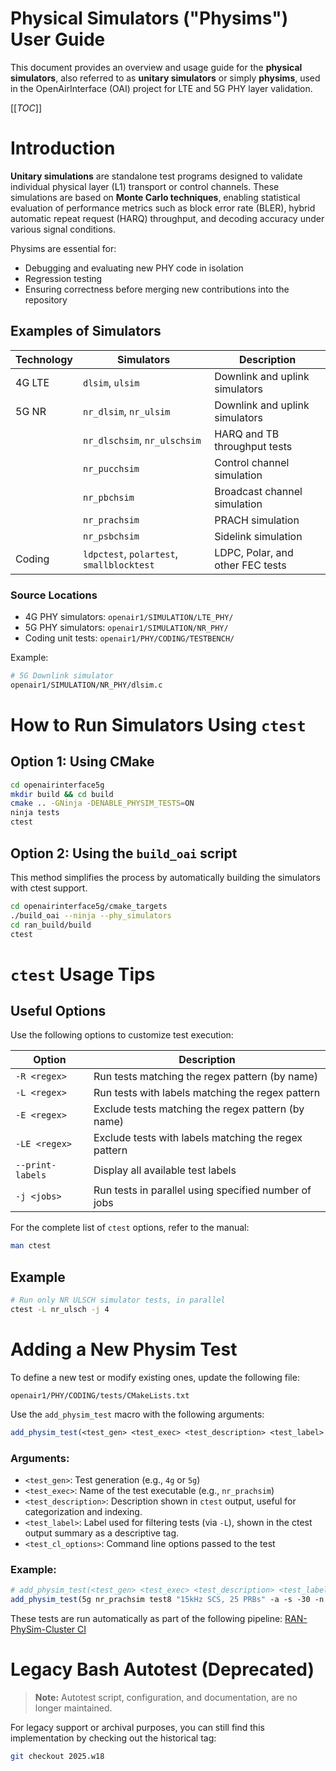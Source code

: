 # Physical Simulators ("Physims") User Guide

This document provides an overview and usage guide for the **physical simulators**, also referred to as **unitary
simulators** or simply **physims**, used in the OpenAirInterface (OAI) project for LTE and 5G PHY layer validation.

[[_TOC_]]

# Introduction

**Unitary simulations** are standalone test programs designed to validate individual physical layer (L1) transport or
control channels. These simulations are based on **Monte Carlo techniques**, enabling statistical evaluation of
performance metrics such as block error rate (BLER), hybrid automatic repeat request (HARQ) throughput, and decoding
accuracy under various signal conditions.

Physims are essential for:

* Debugging and evaluating new PHY code in isolation
* Regression testing
* Ensuring correctness before merging new contributions into the repository

## Examples of Simulators

| Technology | Simulators                                | Description                      |
|------------|-------------------------------------------|----------------------------------|
| 4G LTE     | `dlsim`, `ulsim`                          | Downlink and uplink simulators   |
| 5G NR      | `nr_dlsim`, `nr_ulsim`                    | Downlink and uplink simulators   |
|            | `nr_dlschsim`, `nr_ulschsim`              | HARQ and TB throughput tests     |
|            | `nr_pucchsim`                             | Control channel simulation       |
|            | `nr_pbchsim`                              | Broadcast channel simulation     |
|            | `nr_prachsim`                             | PRACH simulation                 |
|            | `nr_psbchsim`                             | Sidelink simulation              |
| Coding     | `ldpctest`, `polartest`, `smallblocktest` | LDPC, Polar, and other FEC tests |

### Source Locations

* 4G PHY simulators: `openair1/SIMULATION/LTE_PHY/`
* 5G PHY simulators: `openair1/SIMULATION/NR_PHY/`
* Coding unit tests: `openair1/PHY/CODING/TESTBENCH/`

Example:

```bash
# 5G Downlink simulator
openair1/SIMULATION/NR_PHY/dlsim.c
```

# How to Run Simulators Using `ctest`

## Option 1: Using CMake

```bash
cd openairinterface5g
mkdir build && cd build
cmake .. -GNinja -DENABLE_PHYSIM_TESTS=ON
ninja tests
ctest
```

## Option 2: Using the `build_oai` script

This method simplifies the process by automatically building the simulators with ctest support.

```bash
cd openairinterface5g/cmake_targets
./build_oai --ninja --phy_simulators
cd ran_build/build
ctest
```

# `ctest` Usage Tips

## Useful Options

Use the following options to customize test execution:

| Option           | Description                                          |
|------------------|------------------------------------------------------|
| `-R <regex>`     | Run tests matching the regex pattern (by name)       |
| `-L <regex>`     | Run tests with labels matching the regex pattern     |
| `-E <regex>`     | Exclude tests matching the regex pattern (by name)   |
| `-LE <regex>`    | Exclude tests with labels matching the regex pattern |
| `--print-labels` | Display all available test labels                    |
| `-j <jobs>`      | Run tests in parallel using specified number of jobs |

For the complete list of `ctest` options, refer to the manual:

```bash
man ctest
```

## Example

```bash
# Run only NR ULSCH simulator tests, in parallel
ctest -L nr_ulsch -j 4
```

# Adding a New Physim Test

To define a new test or modify existing ones, update the following file:

```
openair1/PHY/CODING/tests/CMakeLists.txt
```

Use the `add_physim_test` macro with the following arguments:

```cmake
add_physim_test(<test_gen> <test_exec> <test_description> <test_label> <test_cl_options>)
```

### Arguments:

* `<test_gen>`: Test generation (e.g., `4g` or `5g`)
* `<test_exec>`: Name of the test executable (e.g., `nr_prachsim`)
* `<test_description>`: Description shown in `ctest` output, useful for categorization and indexing.
* `<test_label>`: Label used for filtering tests (via `-L`), shown in the ctest output summary as a descriptive tag.
* `<test_cl_options>`: Command line options passed to the test

### Example:

```cmake
# add_physim_test(<test_gen> <test_exec> <test_description> <test_label> <test_cl_options>)
add_physim_test(5g nr_prachsim test8 "15kHz SCS, 25 PRBs" -a -s -30 -n 300 -p 99 -R 25 -m 0)
```

These tests are run automatically as part of the following
pipeline: [RAN-PhySim-Cluster CI](https://jenkins-oai.eurecom.fr/job/RAN-PhySim-Cluster/)

# Legacy Bash Autotest (Deprecated)

> **Note:** Autotest script, configuration, and documentation, are no longer maintained.

For legacy support or archival purposes, you can still find this implementation by checking out the historical tag:

```bash
git checkout 2025.w18
```
